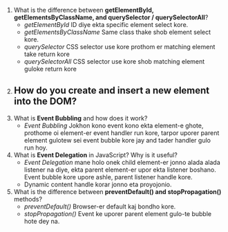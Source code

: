 1. What is the difference between **getElementById, getElementsByClassName, and querySelector / querySelectorAll**?
    - *getElementById* ID diye ekta specific element select kore.
    - *getElementsByClassName* Same class thake shob element select kore.
    - *querySelector* CSS selector use kore prothom er matching element take return kore
    - *querySelectorAll* CSS selector use kore shob matching element guloke return kore
2. How do you **create and insert a new element into the DOM**?
    - 
3. What is **Event Bubbling** and how does it work?
    - *Event Bubbling* Jokhon kono event kono ekta element-e ghote, prothome oi element-er event handler run kore, tarpor uporer parent element gulotew sei event bubble kore jay and tader handler gulo run hoy.
4. What is **Event Delegation** in JavaScript? Why is it useful?
    - *Event Delegation* mane holo onek child element-er jonno alada alada listener na diye, ekta parent element-er upor ekta listener boshano. Event bubble kore upore ashle, parent listener handle kore.
    - Dynamic content handle korar jonno eta proyojonio.
5. What is the difference between **preventDefault() and stopPropagation()** methods?
    - *preventDefault()* Browser-er default kaj bondho kore.
    - *stopPropagation()* Event ke uporer parent element gulo-te bubble hote dey na.

